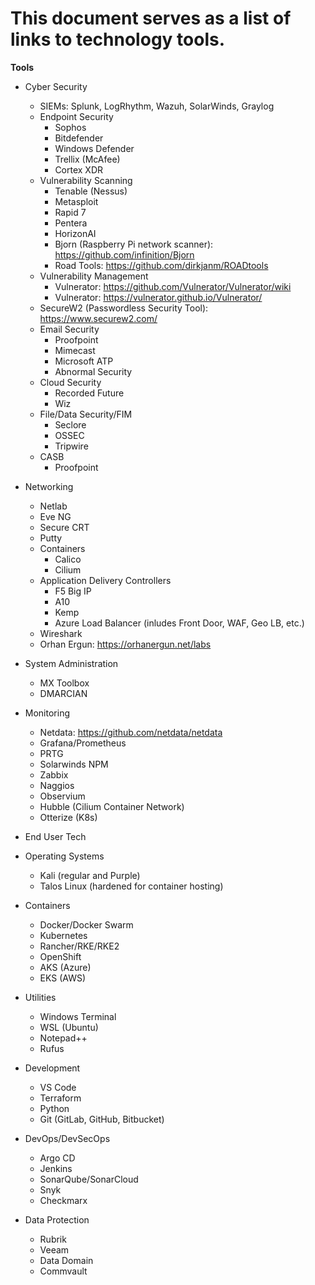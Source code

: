 # This document serves as a list of links to technology tools. #


**Tools**

* Cyber Security
    * SIEMs: Splunk, LogRhythm, Wazuh, SolarWinds, Graylog
    * Endpoint Security
        * Sophos
        * Bitdefender
        * Windows Defender
        * Trellix (McAfee)
        * Cortex XDR
    * Vulnerability Scanning
        * Tenable (Nessus)
        * Metasploit
        * Rapid 7
        * Pentera
        * HorizonAI
        * Bjorn (Raspberry Pi network scanner): https://github.com/infinition/Bjorn
        * Road Tools: https://github.com/dirkjanm/ROADtools
    * Vulnerability Management 
        * Vulnerator: https://github.com/Vulnerator/Vulnerator/wiki
        * Vulnerator: https://vulnerator.github.io/Vulnerator/
    * SecureW2 (Passwordless Security Tool): https://www.securew2.com/
    * Email Security
        * Proofpoint
        * Mimecast
        * Microsoft ATP
        * Abnormal Security
    * Cloud Security
        * Recorded Future
        * Wiz
    * File/Data Security/FIM
        * Seclore
        * OSSEC
        * Tripwire
    * CASB
        * Proofpoint



* Networking
    * Netlab
    * Eve NG
    * Secure CRT
    * Putty
    * Containers
        * Calico
        * Cilium
    * Application Delivery Controllers
        * F5 Big IP
        * A10
        * Kemp
        * Azure Load Balancer (inludes Front Door, WAF, Geo LB, etc.)
    * Wireshark
    * Orhan Ergun: https://orhanergun.net/labs


* System Administration
    * MX Toolbox
    * DMARCIAN


* Monitoring
    * Netdata: https://github.com/netdata/netdata
    * Grafana/Prometheus
    * PRTG
    * Solarwinds NPM
    * Zabbix
    * Naggios
    * Observium
    * Hubble (Cilium Container Network)
    * Otterize (K8s)


* End User Tech


* Operating Systems
    * Kali (regular and Purple)
    * Talos Linux (hardened for container hosting)


* Containers
    * Docker/Docker Swarm
    * Kubernetes
    * Rancher/RKE/RKE2
    * OpenShift
    * AKS (Azure)
    * EKS (AWS)


* Utilities
    * Windows Terminal
    * WSL (Ubuntu)
    * Notepad++
    * Rufus


* Development
    * VS Code
    * Terraform
    * Python
    * Git (GitLab, GitHub, Bitbucket)

* DevOps/DevSecOps
    * Argo CD
    * Jenkins
    * SonarQube/SonarCloud
    * Snyk
    * Checkmarx


* Data Protection
    * Rubrik
    * Veeam
    * Data Domain
    * Commvault
